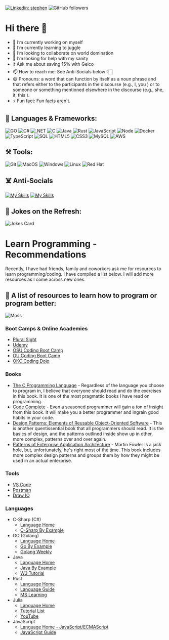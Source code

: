[![Linkedin: stephen](https://img.shields.io/badge/-stephen-blue?style=flat-square&logo=Linkedin&logoColor=white&link=https://www.linkedin.com/in/deathstroke72/)](https://www.linkedin.com/in/deathstroke72/)
![GitHub followers](https://img.shields.io/github/followers/Deathstroke72?label=Follow&style=social)
# Hi there 👋

- :telescope: I’m currently working on myself
- :burrito: I’m currently learning to juggle
- 👯  I’m looking to collaborate on world domination
- 🤔  I’m looking for help with my sanity
- :question: Ask me about saving 15% with Geico
- 📫  How to reach me: See Anti-Socials below 👇🏻
- 😄  Pronouns: a word that can function by itself as a noun phrase and that refers either to the participants in the discourse (e.g., I, you ) or to someone or something mentioned elsewhere in the discourse (e.g., she, it, this ).
- ⚡   Fun fact: Fun facts aren't.
  
## 💬 Languages & Frameworks:

![GO](https://img.shields.io/badge/Go-00ADD8?style=for-the-badge&logo=go&logoColor=white)
![C#](https://img.shields.io/badge/C%23-239120?style=for-the-badge&logo=c-sharp&logoColor=white)
![.NET](https://img.shields.io/badge/.NET-5C2D91?style=for-the-badge&logo=.net&logoColor=white)
![C](https://img.shields.io/badge/-C-A8B9CC?style=for-the-badge&logo=C&logoColor=0055B3)
![Java](https://img.shields.io/badge/-Java-F14C40?style=for-the-badge&logo=CoffeeScript&logoColor=ffffff)
![Rust](https://img.shields.io/badge/Rust-000000?style=for-the-badge&logo=rust&logoColor=white)
![JavaScript](https://img.shields.io/badge/-JavaScript-%23F7DF1C?style=for-the-badge&logo=javascript&logoColor=000000&labelColor=%23F7DF1C&color=%23FFCE5A)
![Node](https://img.shields.io/badge/-Nodejs-43853d?style=for-the-badge&logo=Node.js&logoColor=white)
![Docker](https://img.shields.io/badge/-Docker-46a2f1?style=for-the-badge&logo=docker&logoColor=ffffff)
![TypeScript](https://img.shields.io/badge/-TypeScript-007ACC?style=for-the-badge&logo=typescript&logoColor=white)
![SQL](https://img.shields.io/badge/-SQL-0062CC?style=for-the-badge&logo=Databricks&logoColor=ffffff)
![HTML5](https://img.shields.io/badge/-HTML5-F05032?style=for-the-badge&logo=html5&logoColor=ffffff)
![CSS3](https://img.shields.io/badge/-CSS3-007ACC?style=for-the-badge&logo=css3)
![MySQL](https://img.shields.io/badge/MySQL-00000F?style=for-the-badge&logo=mysql&logoColor=white)
![AWS](https://img.shields.io/badge/Amazon_AWS-232F3E?style=for-the-badge&logo=amazon-aws&logoColor=white)

## :hammer_and_pick: Tools:
![Git](https://img.shields.io/badge/-Git-253F4B?style=for-the-badge&logo=git&logoColor=ffffff)
![MacOS](https://img.shields.io/badge/mac%20os-000000?style=for-the-badge&logo=apple&logoColor=white)
![Windows](https://img.shields.io/badge/Windows-0078D6?style=for-the-badge&logo=windows&logoColor=white)
![Linux](https://img.shields.io/badge/Linux-FCC624?style=for-the-badge&logo=linux&logoColor=black)
![Red Hat](https://img.shields.io/badge/Red%20Hat-EE0000?style=for-the-badge&logo=redhat&logoColor=white)


## ☠️ Anti-Socials
[![My Skills](https://skillicons.dev/icons?i=linkedin)](https://skillicons.dev)    [![My Skills](https://skillicons.dev/icons?i=discord)](https://skillicons.dev)

## 🤡 Jokes on the Refresh:
![Jokes Card](https://readme-jokes.vercel.app/api?hideBorder)

# Learn Programming - Recommendations
Recently, I have had friends, family and coworkers ask me for resources to learn programming/coding.  I have compiled a list below.  I will add more resources as I come across new ones.
## 📓 A list of resources to learn how to program or program better:
![Moss](https://www.tech-wd.com/wd/wp-content/uploads/2011/12/it-crowd-moss-300x199.jpg)

### Boot Camps & Online Academies
* [Plural Sight](https://www.pluralsight.com)
* [Udemy](https://www.udemy.com)
* [OSU Coding Boot Camp](https://osuokc.edu/tdc/bootcamp)
* [OU Coding Boot Camp](https://bootcamp.outreach.ou.edu/programs/coding)
* [OKC Coding Dojo](https://www.codingdojo.com/campus/oklahoma-city-coding-bootcamp)

### Books
* [The C Programming Language](https://a.co/d/ebfCDEY) - Regardless of the language you choose to program in, I believe that everyone should read and do the exercises in this book.  It is one of the most pragmattic books I have read on programming.
* [Code Complete](https://a.co/d/bkSqsiv) - Even a seasoned programmer will gain a ton of insight from this book.  It will make you a better programmer and ingrain good habits in your code.
* [Design Patterns: Elements of Reusable Object-Oriented Software](https://a.co/d/i7nsnDT) - This is another quentissential book that all programmers should read.  It is the basics of design, and the patterns outlined inside show up in other, more complex, patterns over and over again.
* [Patterns of Enterprise Application Architecture](https://a.co/d/3XLx55a) - Martin Fowler is a jack hole, but, unfortunately, he's right most of the time.  This book includes more complex design patterns and groups them by how they might be used in an actual enterprise.

### Tools
* [VS Code](https://code.visualstudio.com)
* [Postman](https://www.postman.com)
* [Draw IO](https://app.diagrams.net)

### Languages
* C-Sharp (C#)
  * [Language Home](https://dotnet.microsoft.com/en-us/languages/csharp)
  * [C-Sharp By Example](https://csharpbyexample.dev)
* GO (Golang)
  * [Language Home](https://go.dev)
  * [Go By Example](https://gobyexample.com)
  * [Golang Weekly](https://golangweekly.com)
* Java
  * [Language Home](https://www.java.com/en/)
  * [Java By Example](https://javabyexample.com)
  * [W3 Tutorial](https://www.w3schools.com/java/)
* Rust
  * [Language Home](https://www.rust-lang.org)
  * [Language Guide](https://rust-lang.guide)
  * [MS Learning](https://learn.microsoft.com/en-us/training/paths/rust-first-steps/)
* Julia
  * [Language Home](https://julialang.org)
  * [Tutorial List](https://julialang.org/learning/tutorials/)
  * [YouTube](https://www.youtube.com/user/JuliaLanguage/playlists)
* JavaScript
  * [Language Home - JavaScript/ECMAScript](https://tc39.es/ecma262/)
  * [JavaScript Guide](https://developer.mozilla.org/en-US/docs/Web/JavaScript/Guide)
